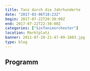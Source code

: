 ```yaml
---
title: Tanz durch die Jahrhunderte
date: "2017-03-06T10:23Z"
begin: 2017-07-22T20:30:00Z
end: 2017-07-22T22:30:00Z
categories: ["Sinfonieorchester"]
location: Marktplatz
banner: 2011-07-20-21-47-09-1883.jpg
type: blog
---
```

## Programm

